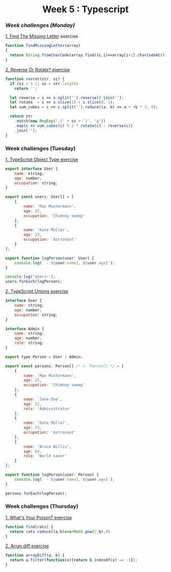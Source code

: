 <h1 align="center">Week 5 : Typescript</h1>

### _Week challenges (Monday)_ 

[1. Find The Missing Letter](https://www.codewars.com/kata/5839edaa6754d6fec10000a2/train/javascript) exercise

```js
function findMissingLetter(array)
{
  return String.fromCharCode(array.find((c,i)=>array[i+1].charCodeAt()-c.charCodeAt()!==1).charCodeAt()+1);
}
```

[2. Reverse Or Rotate? exercise](https://www.codewars.com/kata/56b5afb4ed1f6d5fb0000991/train/javascript)

```js
function revrot(str, sz) {
  if (sz < 1 || sz > str.length) 
    return '';

  let reverse = s => s.split('').reverse().join('');
  let rotate  = s => s.slice(1) + s.slice(0, 1);
  let sum_cubes = c => c.split('').reduce((a, b) => a + +b * 3, 0); 

  return str
    .match(new RegExp('.{' + sz + '}', 'g'))
    .map(c => sum_cubes(c) % 2 ? rotate(c) : reverse(c))
    .join('');  
}
```

### Week challenges (Tuesday) 

[1. TypeScript Object Type exercise](https://typescript-exercises.github.io/#exercise=1)

```js
export interface User {
    name: string;
    age: number;
    occupation: string;
}

export const users: User[] = [
    {
        name: 'Max Mustermann',
        age: 25,
        occupation: 'Chimney sweep'
    },
    {
        name: 'Kate Müller',
        age: 23,
        occupation: 'Astronaut'
    }
];

export function logPerson(user: User) {
    console.log(` - ${user.name}, ${user.age}`);
}

console.log('Users:');
users.forEach(logPerson);
```


[2. TypeScript Unions exercise](https://typescript-exercises.github.io/#exercise=2)

```js
interface User {
    name: string;
    age: number;
    occupation: string;
}

interface Admin {
    name: string;
    age: number;
    role: string;
}

export type Person = User | Admin;

export const persons: Person[] /* <- Person[] */ = [
    {
        name: 'Max Mustermann',
        age: 25,
        occupation: 'Chimney sweep'
    },
    {
        name: 'Jane Doe',
        age: 32,
        role: 'Administrator'
    },
    {
        name: 'Kate Müller',
        age: 23,
        occupation: 'Astronaut'
    },
    {
        name: 'Bruce Willis',
        age: 64,
        role: 'World saver'
    }
];

export function logPerson(user: Person) {
    console.log(` - ${user.name}, ${user.age}`);
}

persons.forEach(logPerson);
```


### Week challenges (Thursday)

[1. What's Your Poison? exercise](https://www.codewars.com/kata/58c47a95e4eb57a5b9000094/train/javascript)

```js
function find(rats) {
  return rats.reduce((a,b)=>a+Math.pow(2,b),0)
}
```


[2. Array.diff exercise](https://www.codewars.com/kata/523f5d21c841566fde000009/train/javascript)

```js
function arrayDiff(a, b) {
  return a.filter(function(x){return b.indexOf(x) == -1});
}
```
